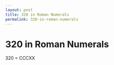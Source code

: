 ```yaml
---
layout: post
title: 320 in Roman Numerals
permalink: 320-in-roman-numerals
---
```


# 320 in Roman Numerals

320 = CCCXX
